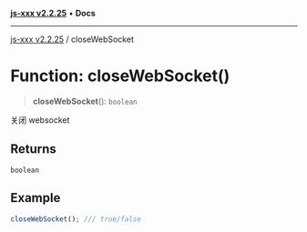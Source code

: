 [**js-xxx v2.2.25**](../README.md) • **Docs**

***

[js-xxx v2.2.25](../README.md) / closeWebSocket

# Function: closeWebSocket()

> **closeWebSocket**(): `boolean`

关闭 websocket

## Returns

`boolean`

## Example

```ts
closeWebSocket(); /// true/false
```
